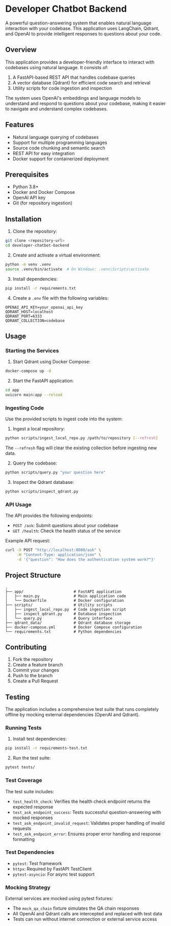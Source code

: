 # Developer Chatbot Backend

A powerful question-answering system that enables natural language interaction with your codebase. This application uses LangChain, Qdrant, and OpenAI to provide intelligent responses to questions about your code.

## Overview

This application provides a developer-friendly interface to interact with codebases using natural language. It consists of:

1. A FastAPI-based REST API that handles codebase queries
2. A vector database (Qdrant) for efficient code search and retrieval
3. Utility scripts for code ingestion and inspection

The system uses OpenAI's embeddings and language models to understand and respond to questions about your codebase, making it easier to navigate and understand complex codebases.

## Features

- Natural language querying of codebases
- Support for multiple programming languages
- Source code chunking and semantic search
- REST API for easy integration
- Docker support for containerized deployment

## Prerequisites

- Python 3.8+
- Docker and Docker Compose
- OpenAI API key
- Git (for repository ingestion)

## Installation

1. Clone the repository:
```bash
git clone <repository-url>
cd developer-chatbot-backend
```

2. Create and activate a virtual environment:
```bash
python -m venv .venv
source .venv/bin/activate  # On Windows: .venv\Scripts\activate
```

3. Install dependencies:
```bash
pip install -r requirements.txt
```

4. Create a `.env` file with the following variables:
```
OPENAI_API_KEY=your_openai_api_key
QDRANT_HOST=localhost
QDRANT_PORT=6333
QDRANT_COLLECTION=codebase
```

## Usage

### Starting the Services

1. Start Qdrant using Docker Compose:
```bash
docker-compose up -d
```

2. Start the FastAPI application:
```bash
cd app
uvicorn main:app --reload
```

### Ingesting Code

Use the provided scripts to ingest code into the system:

1. Ingest a local repository:
```bash
python scripts/ingest_local_repo.py /path/to/repository [--refresh]
```
The `--refresh` flag will clear the existing collection before ingesting new data.

2. Query the codebase:
```bash
python scripts/query.py "your question here"
```

3. Inspect the Qdrant database:
```bash
python scripts/inspect_qdrant.py
```

### API Usage

The API provides the following endpoints:

- `POST /ask`: Submit questions about your codebase
- `GET /health`: Check the health status of the service

Example API request:
```bash
curl -X POST "http://localhost:8000/ask" \
     -H "Content-Type: application/json" \
     -d '{"question": "How does the authentication system work?"}'
```

## Project Structure

```
.
├── app/                      # FastAPI application
│   ├── main.py               # Main application code
│   └── Dockerfile            # Docker configuration
├── scripts/                  # Utility scripts
│   ├── ingest_local_repo.py  # Code ingestion script
│   ├── inspect_qdrant.py     # Database inspection
│   └── query.py              # Query interface
├── qdrant_data/              # Qdrant database storage
├── docker-compose.yml        # Docker Compose configuration
└── requirements.txt          # Python dependencies
```

## Contributing

1. Fork the repository
2. Create a feature branch
3. Commit your changes
4. Push to the branch
5. Create a Pull Request

## Testing

The application includes a comprehensive test suite that runs completely offline by mocking external dependencies (OpenAI and Qdrant).

### Running Tests

1. Install test dependencies:
```bash
pip install -r requirements-test.txt
```

2. Run the test suite:
```bash
pytest tests/
```

### Test Coverage

The test suite includes:

- `test_health_check`: Verifies the health check endpoint returns the expected response
- `test_ask_endpoint_success`: Tests successful question-answering with mocked responses
- `test_ask_endpoint_invalid_request`: Validates proper handling of invalid requests
- `test_ask_endpoint_error`: Ensures proper error handling and response formatting

### Test Dependencies

- `pytest`: Test framework
- `httpx`: Required by FastAPI TestClient
- `pytest-asyncio`: For async test support

### Mocking Strategy

External services are mocked using pytest fixtures:
- The `mock_qa_chain` fixture simulates the QA chain responses
- All OpenAI and Qdrant calls are intercepted and replaced with test data
- Tests can run without internet connection or external service access
